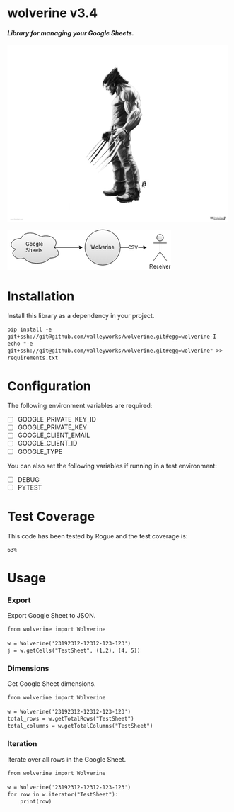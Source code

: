 # wolverine v3.4
#### *Library for managing your Google Sheets.*

![logo](/.readme/logo.png)


![flow](/.readme/flow.png)

# Installation
Install this library as a dependency in your project.
```
pip install -e git+ssh://git@github.com/valleyworks/wolverine.git#egg=wolverine-I
echo "-e git+ssh://git@github.com/valleyworks/wolverine.git#egg=wolverine" >> requirements.txt
```
# Configuration
The following environment variables are required:
- [ ] GOOGLE_PRIVATE_KEY_ID
- [ ] GOOGLE_PRIVATE_KEY
- [ ] GOOGLE_CLIENT_EMAIL
- [ ] GOOGLE_CLIENT_ID
- [ ] GOOGLE_TYPE

You can also set the following variables if running in a test environment:
- [ ] DEBUG
- [ ] PYTEST
# Test Coverage
This code has been tested by Rogue and the test coverage is:
```
63%
```
# Usage
### Export
Export Google Sheet to JSON.
```
from wolverine import Wolverine

w = Wolverine('23192312-12312-123-123')
j = w.getCells("TestSheet", (1,2), (4, 5))
```

### Dimensions
Get Google Sheet dimensions.
```
from wolverine import Wolverine

w = Wolverine('23192312-12312-123-123')
total_rows = w.getTotalRows("TestSheet")
total_columns = w.getTotalColumns("TestSheet")
```

### Iteration
Iterate over all rows in the Google Sheet.
```
from wolverine import Wolverine

w = Wolverine('23192312-12312-123-123')
for row in w.iterator("TestSheet"):
    print(row)
```

